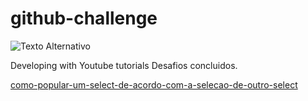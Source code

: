 # github-challenge
![Texto Alternativo](https://i.pinimg.com/736x/71/36/68/713668f2cf65704fdcc66a73c75e3bea.jpg)

Developing with Youtube tutorials
Desafios concluidos.

<a href="https://github.com/fabiodellpozzo/github-challenge/tree/main/%40fabiodavel/como-popular-um-select-de-acordo-com-a-selecao-de-outro-select" role="button">como-popular-um-select-de-acordo-com-a-selecao-de-outro-select</a>



 
